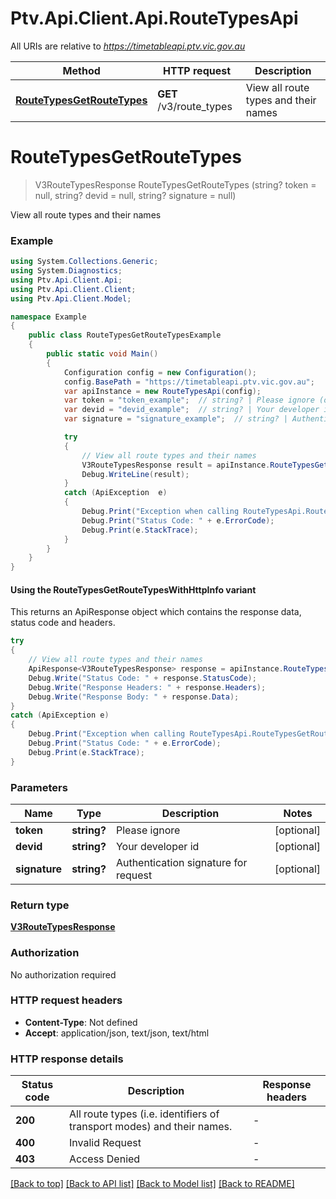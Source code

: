 # Ptv.Api.Client.Api.RouteTypesApi

All URIs are relative to *https://timetableapi.ptv.vic.gov.au*

| Method | HTTP request | Description |
|--------|--------------|-------------|
| [**RouteTypesGetRouteTypes**](RouteTypesApi.md#routetypesgetroutetypes) | **GET** /v3/route_types | View all route types and their names |

<a id="routetypesgetroutetypes"></a>
# **RouteTypesGetRouteTypes**
> V3RouteTypesResponse RouteTypesGetRouteTypes (string? token = null, string? devid = null, string? signature = null)

View all route types and their names

### Example
```csharp
using System.Collections.Generic;
using System.Diagnostics;
using Ptv.Api.Client.Api;
using Ptv.Api.Client.Client;
using Ptv.Api.Client.Model;

namespace Example
{
    public class RouteTypesGetRouteTypesExample
    {
        public static void Main()
        {
            Configuration config = new Configuration();
            config.BasePath = "https://timetableapi.ptv.vic.gov.au";
            var apiInstance = new RouteTypesApi(config);
            var token = "token_example";  // string? | Please ignore (optional) 
            var devid = "devid_example";  // string? | Your developer id (optional) 
            var signature = "signature_example";  // string? | Authentication signature for request (optional) 

            try
            {
                // View all route types and their names
                V3RouteTypesResponse result = apiInstance.RouteTypesGetRouteTypes(token, devid, signature);
                Debug.WriteLine(result);
            }
            catch (ApiException  e)
            {
                Debug.Print("Exception when calling RouteTypesApi.RouteTypesGetRouteTypes: " + e.Message);
                Debug.Print("Status Code: " + e.ErrorCode);
                Debug.Print(e.StackTrace);
            }
        }
    }
}
```

#### Using the RouteTypesGetRouteTypesWithHttpInfo variant
This returns an ApiResponse object which contains the response data, status code and headers.

```csharp
try
{
    // View all route types and their names
    ApiResponse<V3RouteTypesResponse> response = apiInstance.RouteTypesGetRouteTypesWithHttpInfo(token, devid, signature);
    Debug.Write("Status Code: " + response.StatusCode);
    Debug.Write("Response Headers: " + response.Headers);
    Debug.Write("Response Body: " + response.Data);
}
catch (ApiException e)
{
    Debug.Print("Exception when calling RouteTypesApi.RouteTypesGetRouteTypesWithHttpInfo: " + e.Message);
    Debug.Print("Status Code: " + e.ErrorCode);
    Debug.Print(e.StackTrace);
}
```

### Parameters

| Name | Type | Description | Notes |
|------|------|-------------|-------|
| **token** | **string?** | Please ignore | [optional]  |
| **devid** | **string?** | Your developer id | [optional]  |
| **signature** | **string?** | Authentication signature for request | [optional]  |

### Return type

[**V3RouteTypesResponse**](V3RouteTypesResponse.md)

### Authorization

No authorization required

### HTTP request headers

 - **Content-Type**: Not defined
 - **Accept**: application/json, text/json, text/html


### HTTP response details
| Status code | Description | Response headers |
|-------------|-------------|------------------|
| **200** | All route types (i.e. identifiers of transport modes) and their names. |  -  |
| **400** | Invalid Request |  -  |
| **403** | Access Denied |  -  |

[[Back to top]](#) [[Back to API list]](../README.md#documentation-for-api-endpoints) [[Back to Model list]](../README.md#documentation-for-models) [[Back to README]](../README.md)


